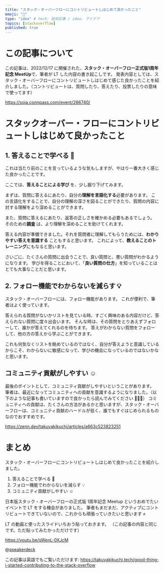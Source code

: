 ```yaml
---
title: "スタック・オーバーフローにコントリビュートしはじめて良かったこと"
emoji: "🐣"
type: "idea" # tech: 技術記事 / idea: アイデア
topics: [stackoverflow]
published: true
---
```

# この記事について

この記事は、2022/12/17 に開催された、**スタック・オーバーフロー正式版1周年記念 MeetUp**で、筆者が LT した内容の書き起こしです。
発表内容としては、スタック・オーバーフローにコントリビュートしはじめて感じた良かったことを紹介しました。（コントリビュートは、質問したり、答えたり、投票したりの意味で使ってます）

https://soja.connpass.com/event/266740/

# スタックオーバー・フローにコントリビュートしはじめて良かったこと

## 1. 答えることで学べる 📖

これは当たり前のことを言っているような気もしますが、やはり一番大きく感じた良かったことです。

ここでは、**答えることによる学び** を、少し掘り下げてみます。

まずは、質問に答えるにあたり、自分の**理解を言語化する**必要があります。
この言語化をすることで、自分の理解の深さを図ることができたり、質問の内容に対する理解をより深めることができます。

また、質問に答えるにあたり、返答の正しさを確かめる必要もあるでしょう。
そのための**調査** は、より理解を深めることを助けてくれます。

答える内容が準備できました。それを質問者に理解してもらうためには、**わかりやすい答えを意識する** こともすると思います。
これによって、**教えることのトレーニング**にもなると思います。

さいごに、たくさんの質問に出会うことで、良い質問と、悪い質問がわかるようになります。
学びを得ることにおいて、「**良い質問の仕方**」を知っていることはとても大事なことだと思います。

## 2. フォロー機能でわからないを減らす 💡

スタック・オーバーフローには、フォロー機能があります。
これが便利で、筆者はよく使っています。

答えられる質問がないかリストを見ている時、すごく興味のある内容だけど、答えられない質問に度々出会います。
そんな時は、その質問をとりあえずフォローして、誰かが答えてくれるのを待ちます。
答えがわからない質問をフォローして、他の方の答えから学ぶことができます。

これも何気なくリストを眺めているのではなく、自分が答えようと意識しているからこそ、わからないに敏感になって、学びの機会になっているのではないかなと思います。

## コミュニティ貢献がしやすい ☺️

最後のポイントとして、コミュニティ貢献がしやすいということがあります。
筆者は、最近になってコミュニティへの貢献を意識するようになりました。（以下のような記事も書いていますので良かったら読んでみてください 🙇🏻‍♂️）
コミュニティへの貢献は、たくさんの方法があるかと思いますが、スタック・オーバーフローは、コミュニティ貢献のハードルが低く、誰でもすぐはじめられるものなのでおすすめです。

https://zenn.dev/takuyakikuchi/articles/a663c523823251

# まとめ

スタック・オーバーフローにコントリビュートしはじめて良かったことを紹介しました。

1. 答えることで学べる 📖
2. フォロー機能でわからないを減らす 💡
3. コミュニティ貢献がしやすい ☺️

日本版スタック・オーバーフローの正式版 1周年記念 Meetup というおめでたいイベントで LT をする機会がありました。
筆者もまだまだ、アクティブにコントリビュートできていないので、これからも頑張っていきたいと思います ✊

LT の動画と使ったスライドいちおう貼っておきます。
（この記事の内容と同じです。ただ貼ってみたかっただけです）

https://youtu.be/sWenL-0XJcM

@[speakerdeck](7ef26e05317446c4a0a76b6c10b2b637)

この記事は英語でもご覧いただけます: https://takuyakikuchi.tech/good-thing-i-started-contributing-to-the-stack-overflow